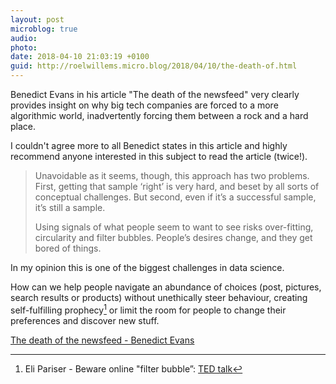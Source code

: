 ```yaml
---
layout: post
microblog: true
audio: 
photo: 
date: 2018-04-10 21:03:19 +0100
guid: http://roelwillems.micro.blog/2018/04/10/the-death-of.html
---
```

Benedict Evans in his article "The death of the newsfeed" very clearly provides insight on why big tech companies are forced to a more algorithmic world, inadvertently forcing them between a rock and a hard place.

I couldn't agree more to all Benedict states in this article and highly recommend anyone interested in this subject to read the article (twice!).

> Unavoidable as it seems, though, this approach has two problems. First, getting that sample ‘right’ is very hard, and beset by all sorts of conceptual challenges. But second, even if it’s a successful sample, it’s still a sample.
> 
>Using signals of what people seem to want to see risks over-fitting, circularity and filter bubbles. People’s desires change, and they get bored of things.

In my opinion this is one of the biggest challenges in data science. 

How can we help people navigate an abundance of choices (post, pictures,  search results or products) without unethically steer behaviour, creating self-fulfilling prophecy[^1] or limit the room for people to change their preferences and discover new stuff. 


[The death of the newsfeed - Benedict Evans](https://www.ben-evans.com/benedictevans/2018/4/2/the-death-of-the-newsfeed)

[^1]:Eli Pariser - Beware online "filter bubble”: [TED talk](https://www.ted.com/talks/eli_pariser_beware_online_filter_bubbles)
